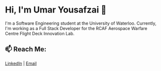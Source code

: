 # Hi, I'm Umar Yousafzai 👋

I'm a Software Engineering student at the University of Waterloo. Currently, I'm working as a Full Stack Developer for the RCAF Aerospace Warfare Centre Flight Deck Innovation Lab. 

<!--I have previously worked as a research student at Princess Margaret Cancer Centre to analyze image registration algorithms for tumour delineations. I'm interested in the intersection between software engineering and medicine. -->

## 📫 Reach Me: 

[LinkedIn](https://www.linkedin.com/in/umar-yousafzai/ "LinkedIn") | [Email](mailto:uyousafz@uwaterloo.ca)

<!--
**uyousafzai54/uyousafzai54** is a ✨ _special_ ✨ repository because its `README.md` (this file) appears on your GitHub profile.

Here are some ideas to get you started:

- 🔭 I’m currently working on ...
- 🌱 I’m currently learning ...
- 👯 I’m looking to collaborate on ...
- 🤔 I’m looking for help with ...
- 💬 Ask me about ...
- 📫 How to reach me: ...
- 😄 Pronouns: ...
- ⚡ Fun fact: ...
-->
